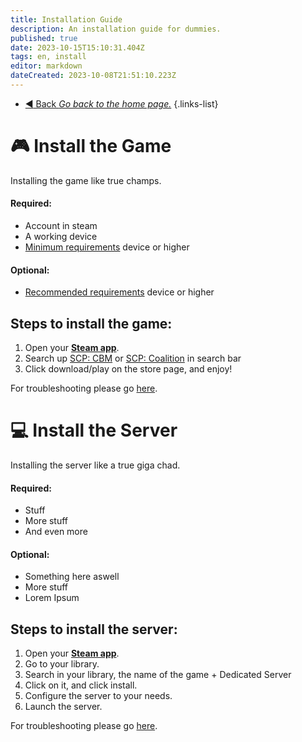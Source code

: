 ```yaml
---
title: Installation Guide
description: An installation guide for dummies.
published: true
date: 2023-10-15T15:10:31.404Z
tags: en, install
editor: markdown
dateCreated: 2023-10-08T21:51:10.223Z
---
```


- [:arrow_backward: Back *Go back to the home page.*](/en/home#general)
{.links-list}
# :video_game: Install the Game
Installing the game like true champs.
#### **Required**:
- Account in steam
- A working device
- [Minimum requirements](/en/install/requirements) device or higher

#### **Optional**:
- [Recommended requirements](/en/install/requirements) device or higher

## Steps to install the game:
1. Open your [**Steam app**](https://store.steampowered.com/about/).
2. Search up [SCP: CBM](https://store.steampowered.com/app/1782380/SCP_Containment_Breach_Multiplayer/) or [SCP: Coalition](https://wiki.scpcbm.com) in search bar
3. Click download/play on the store page, and enjoy!

For troubleshooting please go [here](/en/home).

# :computer: Install the Server
Installing the server like a true giga chad.
#### **Required**:
- Stuff
- More stuff
- And even more
#### **Optional**:
- Something here aswell
- More stuff
- Lorem Ipsum

## Steps to install the server:
1. Open your [**Steam app**](https://store.steampowered.com/about/).
2. Go to your library.
3. Search in your library, the name of the game + Dedicated Server
4. Click on it, and click install.
5. Configure the server to your needs.
6. Launch the server.

For troubleshooting please go [here](/en/home).
